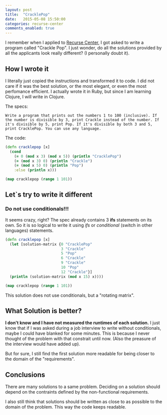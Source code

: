 ```yaml
---
layout: post
title:  "CracklePop"
date:   2015-05-08 15:50:00
categories: recurse-center
comments_enabled: true
---
```


I remember when I applied to [Recurse Center][1], I got asked to write a program called "Crackle Pop". I just wonder, do all the solutions provided by all the applicants look really different? (I personally doubt it).

## How I wrote it ##

I literally just copied the instructions and transformed it to code. I did not care if it was the best solution, or the most elegant, or even the most perfomance efficient. I actually wrote it in Ruby, but since I am learning Clojure, I will write in Clojure.

The specs:

	Write a program that prints out the numbers 1 to 100 (inclusive). If the number is divisible by 3, print Crackle instead of the number. If it's divisible by 5, print Pop. If it's divisible by both 3 and 5, print CracklePop. You can use any language.

The code:

```clojure
(defn cracklepop [x]
  (cond
    (= 0 (mod x 3) (mod x 5)) (println "CracklePop")
    (= (mod x 3) 0) (println "Crackle")
    (= (mod x 5) 0) (println "Pop")
    :else (println x)))

(map cracklepop (range 1 101))
```

## Let`s try to write it different ##

### Do not use conditionals!!! ###

It seems crazy, right? The spec already contains 3 **ifs** statements on its own. So it is so logical to write it using *ifs* or *conditional* (switch in other languages) statements.

```clojure
(defn cracklepop [x]
  (let [solution-matrix {0 "CracklePop"
                         3 "Crackle"
                         5 "Pop"
                         6 "Crackle"
                         9 "Crackle"
                         10 "Pop"
                         12 "Crackle"}]
  (println (solution-matrix (mod x 15) x))))

(map cracklepop (range 1 101))
```

This solution does not use conditionals, but a "rotating matrix".

## What Solution is better? ##

**I don't know and I have not measured the runtimes of each solution.** I just know that if I was asked during a job interview to write without conditionals, maybe I could have blanked for some minutes. This is because I never thought of the problem with that constrait until now. (Also the preasure of the interview would have added up).

But for sure, I still find the first solution more readable for being closer to the domain of the "requirements".

## Conclusions ##

There are many solutions to a same problem. Deciding on a solution should depend on the contraints defined by the non-functional requirements.

I also still think that solutions should be written as close to as possible to the domain of the problem. This way the code keeps readable.

[1]: http://www.recurse.com